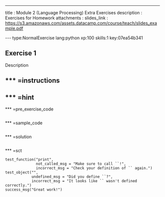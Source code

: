 ---
title       : Module 2 (Language Processing) Extra Exercises
description : Exercises for Homework
attachments :
  slides_link : https://s3.amazonaws.com/assets.datacamp.com/course/teach/slides_example.pdf
  
--- type:NormalExercise lang:python xp:100 skills:1 key:07ea54b341
## Exercise 1

Description

*** =instructions
-  

*** =hint
- 

*** =pre_exercise_code
```{python}
```

*** =sample_code
```{python}

```

*** =solution
```{python}
```

*** =sct
```{python}
test_function("print",
              not_called_msg = "Make sure to call ``!",
              incorrect_msg = "Check your definition of `` again.")
test_object("",
            undefined_msg = "Did you define ``?",
            incorrect_msg = "It looks like `` wasn't defined correctly.")
success_msg("Great work!")
```
